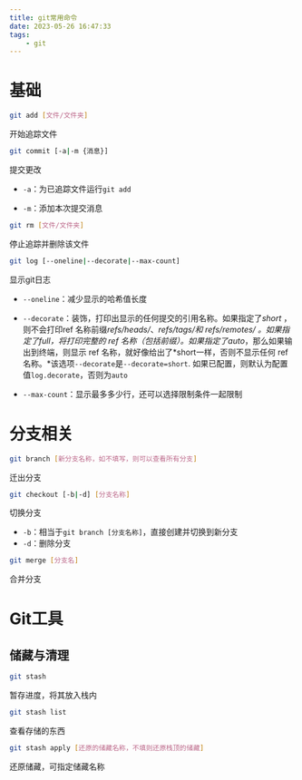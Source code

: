 ```yaml
---
title: git常用命令
date: 2023-05-26 16:47:33
tags:
    - git
---
```


# 基础

```sh
git add [文件/文件夹]
```

开始追踪文件

```sh
git commit [-a|-m {消息}]
```
提交更改
- `-a`：为已追踪文件运行`git add`

- `-m`：添加本次提交消息  

```sh
git rm [文件/文件夹]
```

  停止追踪并删除该文件

```sh
git log [--oneline|--decorate|--max-count]
```

显示git日志

- `--oneline`：减少显示的哈希值长度

- `--decorate`：装饰，打印出显示的任何提交的引用名称。如果指定了*short* ，则不会打印ref 名称前缀*refs/heads/*、*refs/tags/*和 *refs/remotes/ 。*如果指定了*full*，将打印完整的 ref 名称（包括前缀）。如果指定了*auto*，那么如果输出到终端，则显示 ref 名称，就好像给出了*short一样，否则不显示任何 ref 名称。*该选项`--decorate`是`--decorate=short`. 如果已配置，则默认为配置值`log.decorate`，否则为`auto`

- `--max-count`：显示最多多少行，还可以选择限制条件一起限制

# 分支相关

```sh
git branch [新分支名称，如不填写，则可以查看所有分支]
```

迁出分支

```sh
git checkout [-b|-d] [分支名称]
```

切换分支

- `-b`：相当于`git branch [分支名称]`，直接创建并切换到新分支
- `-d`：删除分支

```sh
git merge [分支名]
```
合并分支

# Git工具

## 储藏与清理

```sh
git stash
```

暂存进度，将其放入栈内

```sh
git stash list
```

查看存储的东西

```sh
git stash apply [还原的储藏名称，不填则还原栈顶的储藏]
```

还原储藏，可指定储藏名称
